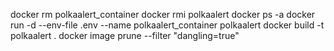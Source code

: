 docker rm polkaalert_container
docker rmi polkaalert
docker ps -a
docker run -d --env-file .env --name polkaalert_container polkaalert
docker build -t polkaalert .
docker image prune --filter "dangling=true"